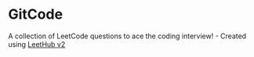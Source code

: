 # GitCode
A collection of LeetCode questions to ace the coding interview! - Created using [LeetHub v2](https://github.com/arunbhardwaj/LeetHub-2.0)
